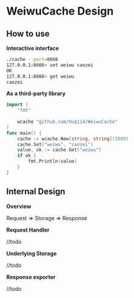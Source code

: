 # WeiwuCache Design

## How to use
**Interactive interface**
```bash
./cache --port=6666
127.0.0.1:6666> set weiwu caozei
OK
127.0.0.1:6666> get weiwu
caozei
```

**As a third-party library**
```go
import (
    "fmt"
	
    wcache "github.com/Uuq114/WeiwuCache"
)
func main() {
    cache := wcache.New[string, string](1000)
    cache.Set("weiwu", "caozei")
    value, ok := cache.Get("weiwu")
    if ok {
        fmt.Println(value)	
    }
}
```

## Internal Design
**Overview**

Request => Storage => Response

**Request Handler**

//todo

**Underlying Storage**

//todo

**Response exporter**

//todo

## 